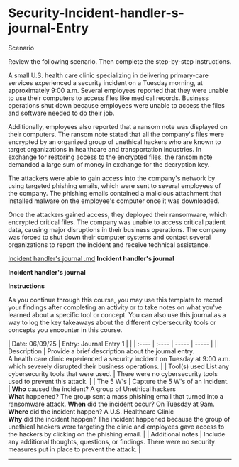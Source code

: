 # Security-Incident-handler-s-journal-Entry

Scenario

Review the following scenario. Then complete the step-by-step instructions.

A small U.S. health care clinic specializing in delivering primary-care services experienced a security incident on a Tuesday morning, at approximately 9:00 a.m. Several employees reported that they were unable to use their computers to access files like medical records. Business operations shut down because employees were unable to access the files and software needed to do their job.

Additionally, employees also reported that a ransom note was displayed on their computers. The ransom note stated that all the company's files were encrypted by an organized group of unethical hackers who are known to target organizations in healthcare and transportation industries. In exchange for restoring access to the encrypted files, the ransom note demanded a large sum of money in exchange for the decryption key. 

The attackers were able to gain access into the company's network by using targeted phishing emails, which were sent to several employees of the company. The phishing emails contained a malicious attachment that installed malware on the employee's computer once it was downloaded.

Once the attackers gained access, they deployed their ransomware, which encrypted critical files. The company was unable to access critical patient data, causing major disruptions in their business operations. The company was forced to shut down their computer systems and contact several organizations to report the incident and receive technical assistance.


[Incident handler's journal .md](https://github.com/user-attachments/files/20888883/Incident.handler.s.journal.md)
**Incident handler's journal**

**Incident handler's journal**

**Instructions**

As you continue through this course, you may use this template to record your findings after completing an activity or to take notes on what you've learned about a specific tool or concept. You can also use this journal as a way to log the key takeaways about the different cybersecurity tools or concepts you encounter in this course.

| Date:  06/09/25 | Entry: Journal Entry 1  | |
| :---- | :---- | ----- | ----- |
| Description | Provide a brief description about the journal entry.  
  A health care clinic experienced a security incident on Tuesday at 9:00 a.m. which severely disrupted their business operations. | 
| Tool(s) used List any cybersecurity tools that were used. | There were no cybersecurity tools used to prevent this attack. | 
| The 5 W's  | Capture the 5 W's of an incident. | **Who** caused the incident? A group of Unethical hackers  
 **What** happened? The group sent a mass phishing email that turned into a ransomware attack.
  **When** did the incident occur? On Tuesday at 9am.  
  **Where** did the incident happen? A U.S. Healthcare Clinic  
  **Why** did the incident happen? The incident happened because the group of unethical hackers were targeting the clinic and employees gave access to the hackers by clicking on the phishing email.  | 
| Additional notes | Include any additional thoughts, questions, or findings. There were no security measures put in place to prevent the attack.  | 

---

